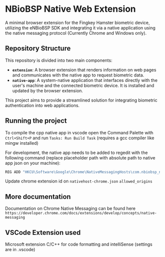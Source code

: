 # NBioBSP Native Web Extension

A minimal browser extension for the Fingkey Hamster biometric device, utilizing the eNBioBSP SDK and integrating it via a native application using the native messaging protocol (Currently Chrome and Windows only).

## Repository Structure

This repository is divided into two main components:

- **`extension`**: A browser extension that renders information on web pages and communicates with the native app to request biometric data.
- **`native-app`**: A system-native application that interfaces directly with the user's machine and the connected biometric device. It is installed and updated by the browser extension.

This project aims to provide a streamlined solution for integrating biometric authentication into web applications.

## Running the project

To compile the cpp native app in vscode open the Command Palette with `Ctrl+Shift+P` and run `Tasks: Run Build Task` (requires a gcc compiler like mingw installed)

For development, the native app needs to be added to regedit with the following command (replace placeholder path with absolute path to native app json on your machine):

```bash
REG ADD "HKCU\Software\Google\Chrome\NativeMessagingHosts\com.nbiobsp_native_web_ext" /ve /t REG_SZ /d "C:\path\to\nmh-manifest.json" /f
```

Update chrome extension id on `nativehost-chrome.json` `allowed_origins`

## More documentation

Documentation on Chrome Native Messaging can be found here `https://developer.chrome.com/docs/extensions/develop/concepts/native-messaging`

## VSCode Extension used

Microsoft extension C/C++ for code formatting and intelliSense (settings are in .vscode)
